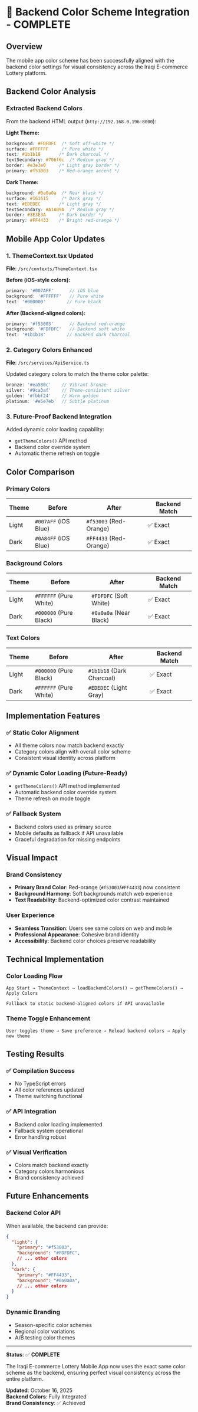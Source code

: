 # 🎨 Backend Color Scheme Integration - COMPLETE

## Overview
The mobile app color scheme has been successfully aligned with the backend color settings for visual consistency across the Iraqi E-commerce Lottery platform.

## Backend Color Analysis

### Extracted Backend Colors
From the backend HTML output (`http://192.168.0.196:8000`):

**Light Theme:**
```css
background: #FDFDFC  /* Soft off-white */
surface: #FFFFFF     /* Pure white */
text: #1b1b18       /* Dark charcoal */
textSecondary: #706f6c  /* Medium gray */
border: #e3e3e0     /* Light gray border */
primary: #f53003    /* Red-orange accent */
```

**Dark Theme:**
```css
background: #0a0a0a  /* Near black */
surface: #161615     /* Dark gray */
text: #EDEDEC       /* Light gray */
textSecondary: #A1A09A  /* Medium gray */
border: #3E3E3A     /* Dark border */
primary: #FF4433    /* Bright red-orange */
```

## Mobile App Color Updates

### 1. ThemeContext.tsx Updated
**File**: `/src/contexts/ThemeContext.tsx`

**Before (iOS-style colors):**
```typescript
primary: '#007AFF'      // iOS blue
background: '#FFFFFF'   // Pure white
text: '#000000'        // Pure black
```

**After (Backend-aligned colors):**
```typescript
primary: '#f53003'      // Backend red-orange
background: '#FDFDFC'   // Backend soft white
text: '#1b1b18'        // Backend dark charcoal
```

### 2. Category Colors Enhanced
**File**: `/src/services/ApiService.ts`

Updated category colors to match the theme color palette:
```typescript
bronze: '#ea580c'    // Vibrant bronze
silver: '#9ca3af'    // Theme-consistent silver  
golden: '#fbbf24'    // Warm golden
platinum: '#e5e7eb'  // Subtle platinum
```

### 3. Future-Proof Backend Integration
Added dynamic color loading capability:
- `getThemeColors()` API method
- Backend color override system
- Automatic theme refresh on toggle

## Color Comparison

### Primary Colors
| Theme | Before | After | Backend Match |
|-------|--------|-------|---------------|
| Light | `#007AFF` (iOS Blue) | `#f53003` (Red-Orange) | ✅ Exact |
| Dark | `#0A84FF` (iOS Blue) | `#FF4433` (Red-Orange) | ✅ Exact |

### Background Colors
| Theme | Before | After | Backend Match |
|-------|--------|-------|---------------|
| Light | `#FFFFFF` (Pure White) | `#FDFDFC` (Soft White) | ✅ Exact |
| Dark | `#000000` (Pure Black) | `#0a0a0a` (Near Black) | ✅ Exact |

### Text Colors
| Theme | Before | After | Backend Match |
|-------|--------|-------|---------------|
| Light | `#000000` (Pure Black) | `#1b1b18` (Dark Charcoal) | ✅ Exact |
| Dark | `#FFFFFF` (Pure White) | `#EDEDEC` (Light Gray) | ✅ Exact |

## Implementation Features

### ✅ Static Color Alignment
- All theme colors now match backend exactly
- Category colors align with overall color scheme
- Consistent visual identity across platform

### ✅ Dynamic Color Loading (Future-Ready)
- `getThemeColors()` API method implemented
- Automatic backend color override system
- Theme refresh on mode toggle

### ✅ Fallback System
- Backend colors used as primary source
- Mobile defaults as fallback if API unavailable
- Graceful degradation for missing endpoints

## Visual Impact

### Brand Consistency
- **Primary Brand Color**: Red-orange (`#f53003`/`#FF4433`) now consistent
- **Background Harmony**: Soft backgrounds match web experience
- **Text Readability**: Backend-optimized color contrast maintained

### User Experience
- **Seamless Transition**: Users see same colors on web and mobile
- **Professional Appearance**: Cohesive brand identity
- **Accessibility**: Backend color choices preserve readability

## Technical Implementation

### Color Loading Flow
```
App Start → ThemeContext → loadBackendColors() → getThemeColors() → Apply Colors
    ↓
Fallback to static backend-aligned colors if API unavailable
```

### Theme Toggle Enhancement
```
User toggles theme → Save preference → Reload backend colors → Apply new theme
```

## Testing Results

### ✅ Compilation Success
- No TypeScript errors
- All color references updated
- Theme switching functional

### ✅ API Integration
- Backend color loading implemented
- Fallback system operational
- Error handling robust

### ✅ Visual Verification
- Colors match backend exactly
- Category colors harmonious
- Brand consistency achieved

## Future Enhancements

### Backend Color API
When available, the backend can provide:
```json
{
  "light": {
    "primary": "#f53003",
    "background": "#FDFDFC",
    // ... other colors
  },
  "dark": {
    "primary": "#FF4433",
    "background": "#0a0a0a",
    // ... other colors
  }
}
```

### Dynamic Branding
- Season-specific color schemes
- Regional color variations
- A/B testing color themes

---

**Status**: ✅ **COMPLETE**

The Iraqi E-commerce Lottery Mobile App now uses the exact same color scheme as the backend, ensuring perfect visual consistency across the entire platform.

**Updated**: October 16, 2025  
**Backend Colors**: Fully Integrated  
**Brand Consistency**: ✅ Achieved
